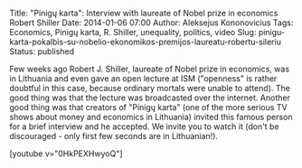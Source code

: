 Title: "Pinigų karta": Interview with laureate of Nobel prize in economics Robert Shiller
Date: 2014-01-06 07:00
Author: Aleksejus Kononovicius
Tags: Economics, Pinigų karta, R. Shiller, unequality, politics, video
Slug: pinigu-karta-pokalbis-su-nobelio-ekonomikos-premijos-laureatu-robertu-sileriu
Status: published

Few weeks
ago Robert J. Shiller, laureate of Nobel prize in economics, was in
Lithuania and even gave an open lecture at ISM ("openness" is rather
doubtful in this case, because ordinary mortals were unable to attend).
The good thing was that the lecture was broadcasted over the internet.
Another good thing was that creators of "Pinigų karta" (one of the more
serious TV shows about money and economics in Lithuania) invited this
famous person for a brief interview and he accepted. We invite you to
watch it (don't be discouraged - only first few seconds are in
Lithuanian!).

[youtube v="0HkPEXHwyoQ"]
